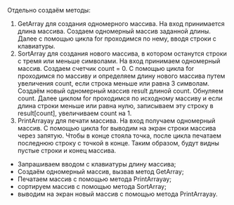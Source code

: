 Отдельно создаём методы:
1) GetArray для создания одномерного массива. На вход принимается длина массива. Создаем одномерный массив заданной длины. Далее с помощью цикла for проходимся по нему, вводя строки с клавиатуры.
2) SortArray для создания нового массива, в котором останутся строки с тремя или меньше символами. На вход принимаем одномерный массив. Создаем счетчик count = 0. С помощью цикла for проходимся по массиву и определяем длину нового массива путем увеличения count, если строка меньше или равна 3 символам.  Создаём новый одномерный массив result длиной count. Обнуляем count. Далее циклом for проходимся по исходному массиву и если длина строки меньше или равна нулю, записываем эту строку в result[count], увеличиваем count на 1.
3) PrintArrayay для печати массива. На вход получаем одномерный массив. С помощью цикла for выводим на экран строки массива через запятую. Чтобы в конце стояла точка, после цикла печатаем последнюю строку с точкой в конце. Таким образом, будут видны пустые строки и конец массива. 

- Запрашиваем вводом с клавиатуры длину массива;
- Создаём одномерный массив, вызвав метод GetArray;
- Печатаем массив с помощью метода PrintArrayay;
- сортируем массив с помощью метода SortArray;
- выводим на экран новый массив с помощью метода PrintArrayay.
